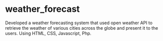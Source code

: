 # weather_forecast
Developed a weather forecasting system that used open weather API to retrieve the weather of various cities across the globe and present it to the users. Using HTML, CSS, Javascript, Php.
